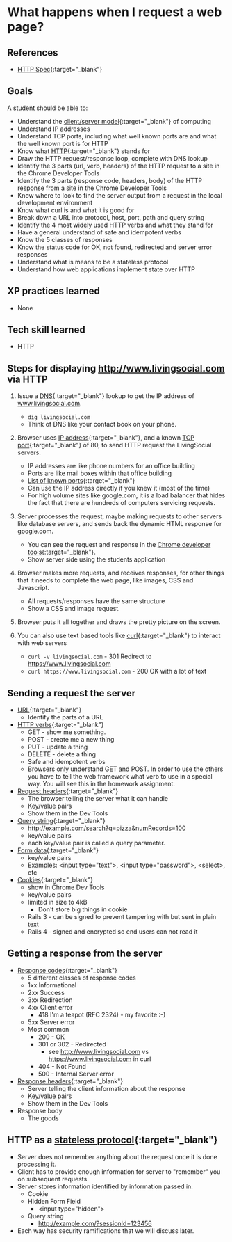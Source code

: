 # What happens when I request a web page?

## References

* [HTTP Spec](http://www.w3.org/Protocols/rfc2616/rfc2616.html){:target="_blank"}

## Goals
A student should be able to:

* Understand the [client/server model](http://en.wikipedia.org/wiki/Client%E2%80%93server_model){:target="_blank"} of computing
* Understand IP addresses
* Understand TCP ports, including what well known ports are and what the well known port is for HTTP
* Know what [HTTP](http://en.wikipedia.org/wiki/Hypertext_Transfer_Protocol){:target="_blank"} stands for
* Draw the HTTP request/response loop, complete with DNS lookup
* Identify the 3 parts (url, verb, headers) of the HTTP request to a site in the Chrome Developer Tools
* Identify the 3 parts (response code, headers, body) of the HTTP response from a site in the Chrome Developer Tools
* Know where to look to find the server output from a request in the local development environment
* Know what curl is and what it is good for
* Break down a URL into protocol, host, port, path and query string
* Identify the 4 most widely used HTTP verbs and what they stand for
* Have a general understand of safe and idempotent verbs
* Know the 5 classes of responses
* Know the status code for OK, not found, redirected and server error responses
* Understand what is means to be a stateless protocol
* Understand how web applications implement state over HTTP


## XP practices learned

* None

## Tech skill learned

* HTTP

## Steps for displaying http://www.livingsocial.com via HTTP

1. Issue a [DNS](http://en.wikipedia.org/wiki/Domain_Name_System){:target="_blank"} lookup to get the IP address of www.livingsocial.com.
    * `dig livingsocial.com`
    * Think of DNS like your contact book on your phone.

1. Browser uses [IP address](http://en.wikipedia.org/wiki/IP_address){:target="_blank"}, and a known [TCP port](http://en.wikipedia.org/wiki/Transmission_Control_Protocol#TCP_ports){:target="_blank"} of 80, to send HTTP request the LivingSocial servers.
    * IP addresses are like phone numbers for an office building
    * Ports are like mail boxes within that office building
    * [List of known ports](http://en.wikipedia.org/wiki/List_of_TCP_and_UDP_port_numbers){:target="_blank"}
    * Can use the IP address directly if you knew it (most of the time)
    * For high volume sites like google.com, it is a load balancer that hides the fact that there are hundreds of computers servicing requests.

1. Server processes the request, maybe making requests to other servers like database servers, and sends back the dynamic HTML response for google.com.
    * You can see the request and response in the [Chrome developer tools](https://developers.google.com/chrome-developer-tools/){:target="_blank"}.
    * Show server side using the students application

1. Browser makes more requests, and receives responses, for other things that it needs to complete the web page, like images, CSS and Javascript.
    * All requests/responses have the same structure
    * Show a CSS and image request.

1. Browser puts it all together and draws the pretty picture on the screen.

1. You can also use text based tools like [curl](http://en.wikipedia.org/wiki/CURL){:target="_blank"}
to interact with web servers
    * `curl -v livingsocial.com` - 301 Redirect to https://www.livingsocial.com
    * `curl https://www.livingsocial.com` - 200 OK with a lot of text

## Sending a request the server
* [URL](http://en.wikipedia.org/wiki/URL){:target="_blank"}
    * Identify the parts of a URL
* [HTTP verbs](http://www.w3.org/Protocols/rfc2616/rfc2616-sec9.html){:target="_blank"}
    * GET - show me something.
    * POST - create me a new thing
    * PUT - update a thing
    * DELETE - delete a thing
    * Safe and idempotent verbs
    * Browsers only understand GET and POST. In order to use the others you have to tell
    the web framework what verb to use in a special way. You will see this in the homework assignment.
* [Request headers](http://en.wikipedia.org/wiki/List_of_HTTP_header_fields){:target="_blank"}
    * The browser telling the server what it can handle
    * Key/value pairs
    * Show them in the Dev Tools
* [Query string](http://en.wikipedia.org/wiki/Query_string){:target="_blank"}
    * http://example.com/search?q=pizza&numRecords=100
    * key/value pairs
    * each key/value pair is called a query parameter.
* [Form data](http://en.wikipedia.org/wiki/Form_(HTML)){:target="_blank"}
    * key/value pairs
    * Examples: &lt;input type="text"&gt;, &lt;input type="password"&gt;, &lt;select&gt;, etc
* [Cookies](http://en.wikipedia.org/wiki/HTTP_cookie){:target="_blank"}
    * show in Chrome Dev Tools
    * key/value pairs
    * limited in size to 4kB
        * Don't store big things in cookie
    * Rails 3 - can be signed to prevent tampering with but sent in plain text
    * Rails 4 - signed and encrypted so end users can not read it

## Getting a response from the server
* [Response codes](http://en.wikipedia.org/wiki/List_of_HTTP_status_codes){:target="_blank"}
    * 5 different classes of response codes
    * 1xx Informational
    * 2xx Success
    * 3xx Redirection
    * 4xx Client error
        * 418 I'm a teapot (RFC 2324) - my favorite :-)
    * 5xx Server error
    * Most common
        * 200 - OK
        * 301 or 302 - Redirected
            * see http://www.livingsocial.com vs https://www.livingsocial.com in curl
        * 404 - Not Found
        * 500 - Internal Server error
* [Response headers](http://en.wikipedia.org/wiki/List_of_HTTP_header_fields){:target="_blank"}
    * Server telling the client information about the response
    * Key/value pairs
    * Show them in the Dev Tools
* Response body
    * The goods

## HTTP as a [stateless protocol](http://en.wikipedia.org/wiki/Stateless_server){:target="_blank"}
* Server does not remember anything about the request once it is done processing it.
* Client has to provide enough information for server to "remember" you on subsequent requests.
* Server stores information identified by information passed in:
    * Cookie
    * Hidden Form Field
        * &lt;input type="hidden"&gt;
    * Query string
        * http://example.com/?sessionId=123456
* Each way has security ramifications that we will discuss later.

